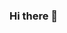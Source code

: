 ### Hi there 👋

<!--
**JUANCHDEZ/JUANCHDEZ** is a ✨ _special_ ✨ repository because its `README.md` (this file) appears on your GitHub profile.

### Gracias por visitarme 

Estudiante de Ing. Sistemas Computacionales Juan Carlos Hdez A. :bowtie:

- Espero terminar mi carrera pronto y poder desempeñar todo lo aprendido dentro de esta maravillosa carrea.:checkered_flag:
- Me gusta el area de redes computacionales.

![](https://concepto.de/wp-content/uploads/2018/09/redes-informaticas-e1537289477478.jpg)


- Aficionado de la F1. :vertical_traffic_light::checkered_flag:

